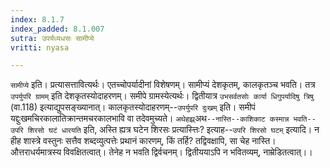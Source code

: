 ```yaml
---
index: 8.1.7
index_padded: 8.1.007
sutra: उपर्यध्यधसः सामीप्ये
vritti: nyasa

---
```

`सामीप्ये` इति। प्रत्यासत्तावित्यर्थः। एतच्चोपर्यादीनां विशेषणम्। सामीप्यं देशकृतम्, कालकृतञ्च भवति। तत्र `उपर्युपरि ग्रामम्` इति देशकृतस्योदाहरणम्। समीपे ग्रामस्येत्यर्थः। द्वितीयात्र `उभसर्वतसोः कार्या धिगुपर्यादिषु त्रिषु` (वा.118) इत्याद्युपसङ्ख्यानात्। कालकृतस्योदाहरणम्--`उपर्युपरि दुःखम्` इति। समीपं यद्दुःखमचिरकालातिक्रान्तमचरकालभावि वा तदेवमुच्यते।
`अथेहझ्र्`अथ`--नास्ति--काशिकाट कस्मान्न भवति--उपरि शिरसो घटं धारयति` इति, अस्ति ह्यत्र घटेन शिरसः प्रत्यास्त्तिः? इत्याह--`उपरि शिरसो घटम्` इत्यादि। न हीह शास्त्रे वस्तुनः सत्तैव शब्दव्युत्पत्तेः प्रथानं कारणम्, किं तर्हि? तद्विवक्षापि, सा चेह नास्ति। औत्तराधर्यमात्रस्य विवक्षितत्वात्। तेनेह न भवति द्विर्वचनम्। द्वितीययाऽपि न भवितव्यम्, नाम्रेडितत्वात्।।